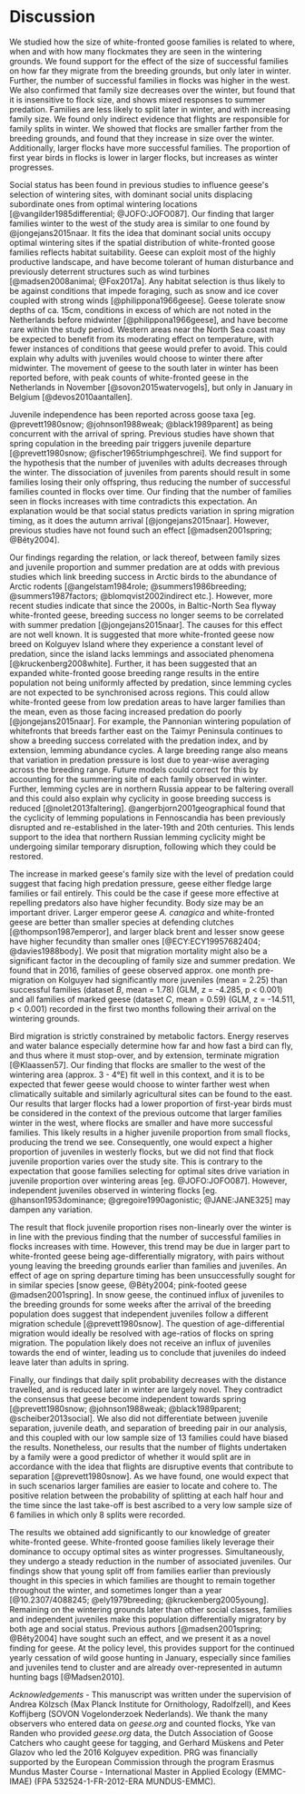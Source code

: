 
# Discussion

We studied how the size of white-fronted goose families is related to where, when and with how many flockmates they are seen in the wintering grounds. We found support for the effect of the size of successful families on how far they migrate from the breeding grounds, but only later in winter. Further, the number of successful families in flocks was higher in the west.
We also confirmed that family size decreases over the winter, but found that it is insensitive to flock size, and shows mixed responses to summer predation. Families are less likely to split later in winter, and with increasing family size. We found only indirect evidence that flights are responsible for family splits in winter.
We showed that flocks are smaller farther from the breeding grounds, and found that they increase in size over the winter. Additionally, larger flocks have more successful families. The proportion of first year birds in flocks is lower in larger flocks, but increases as winter progresses.

Social status has been found in previous studies to influence geese's selection of wintering sites, with dominant social units displacing subordinate ones from optimal wintering locations [@vangilder1985differential; @JOFO:JOFO087]. Our finding that larger families winter to the west of the study area is similar to one found by @jongejans2015naar. It fits the idea that dominant social units occupy optimal wintering sites if the spatial distribution of white-fronted goose families reflects habitat suitability. Geese can exploit most of the highly productive landscape, and have become tolerant of human disturbance and previously deterrent structures such as wind turbines [@madsen2008animal; @Fox2017a]. Any habitat selection is thus likely to be against conditions that impede foraging, such as snow and ice cover coupled with strong winds [@philippona1966geese]. Geese tolerate snow depths of ca. 15cm, conditions in excess of which are not noted in the Netherlands before midwinter [@philippona1966geese], and have become rare within the study period. Western areas near the North Sea coast may be expected to benefit from its moderating effect on temperature, with fewer instances of conditions that geese would prefer to avoid. This could explain why adults with juveniles would choose to winter there after midwinter. The movement of geese to the south later in winter has been reported before, with peak counts of white-fronted geese in the Netherlands in November [@sovon2015watervogels], but only in January in Belgium [@devos2010aantallen].

Juvenile independence has been reported across goose taxa [eg. @prevett1980snow; @johnson1988weak; @black1989parent] as being concurrent with the arrival of spring. Previous studies have shown that spring copulation in the breeding pair triggers juvenile departure [@prevett1980snow; @fischer1965triumphgeschrei]. We find support for the hypothesis that the number of juveniles with adults decreases through the winter.
The dissociation of juveniles from parents should result in some families losing their only offspring, thus reducing the number of successful families counted in flocks over time. Our finding that the number of families seen in flocks increases with time contradicts this expectation. An explanation would be that social status predicts variation in spring migration timing, as it does the autumn arrival [@jongejans2015naar]. However, previous studies have not found such an effect [@madsen2001spring; @Bêty2004].

Our findings regarding the relation, or lack thereof, between family sizes and juvenile proportion and summer predation are at odds with previous studies which link breeding success in Arctic birds to the abundance of Arctic rodents [@angelstam1984role; @summers1986breeding; @summers1987factors; @blomqvist2002indirect etc.]. However, more recent studies indicate that since the 2000s, in Baltic-North Sea flyway white-fronted geese, breeding success no longer seems to be correlated with summer predation [@jongejans2015naar]. The causes for this effect are not well known. It is suggested that more white-fronted geese now breed on Kolguyev Island where they experience a constant level of predation, since the island lacks lemmings and associated phenomena [@kruckenberg2008white]. Further, it has been suggested that an expanded white-fronted goose breeding range results in the entire population not being uniformly affected by predation, since lemming cycles are not expected to be synchronised across regions. This could allow white-fronted geese from low predation areas to have larger families than the mean, even as those facing increased predation do poorly [@jongejans2015naar]. For example, the Pannonian wintering population of whitefronts that breeds farther east on the Taimyr Peninsula continues to show a breeding success correlated with the predation index, and by extension, lemming abundance cycles.
A large breeding range also means that variation in predation pressure is lost due to year-wise averaging across the breeding range. Future models could correct for this by accounting for the summering site of each family observed in winter. Further, lemming cycles are in northern Russia appear to be faltering overall and this could also explain why cyclicity in goose breeding success is reduced [@nolet2013faltering]. @angerbjorn2001geographical found that the cyclicity of lemming populations in Fennoscandia has been previously disrupted and re-established in the later-19th and 20th centuries. This lends support to the idea that northern Russian lemming cyclicity might be undergoing similar temporary disruption, following which they could be restored.

The increase in marked geese's family size with the level of predation could suggest that facing high predation pressure, geese either fledge large families or fail entirely. This could be the case if geese more effective at repelling predators also have higher fecundity. Body size may be an important driver. Larger emperor geese *A. canagica* and white-fronted geese are better than smaller species at defending clutches [@thompson1987emperor], and larger black brent and lesser snow geese have higher fecundity than smaller ones [@ECY:ECY19957682404; @davies1988body].
We posit that migration mortality might also be a significant factor in the decoupling of family size and summer predation. We found that in 2016, families of geese observed approx. one month pre-migration on Kolguyev had significantly more juveniles (mean = 2.25) than successful families (dataset *B*, mean = 1.78) (GLM, z = -4.285, p < 0.001) and all families of marked geese (dataset *C*, mean = 0.59) (GLM, z = -14.511, p < 0.001) recorded in the first two months following their arrival on the wintering grounds.

Bird migration is strictly constrained by metabolic factors. Energy reserves and water balance especially determine how far and how fast a bird can fly, and thus where it must stop-over, and by extension, terminate migration [@Klaassen57]. Our finding that flocks are smaller to the west of the wintering area (approx. 3 - 4°E) fit well in this context, and it is to be expected that fewer geese would choose to winter farther west when climatically suitable and similarly agricultural sites can be found to the east.
Our results that larger flocks had a lower proportion of first-year birds must be considered in the context of the previous outcome that larger families winter in the west, where flocks are smaller and have more successful families. This likely results in a higher juvenile proportion from small flocks, producing the trend we see.
Consequently, one would expect a higher proportion of juveniles in westerly flocks, but we did not find that flock juvenile proportion varies over the study site. This is contrary to the expectation that goose families selecting for optimal sites drive variation in juvenile proportion over wintering areas [eg. @JOFO:JOFO087]. However, independent juveniles observed in wintering flocks [eg. @hanson1953dominance; @gregoire1990agonistic; @JANE:JANE325] may dampen any variation.

The result that flock juvenile proportion rises non-linearly over the winter is in line with the previous finding that the number of successful families in flocks increases with time. However, this trend may be due in larger part to white-fronted geese being age-differentially migratory, with pairs without young leaving the breeding grounds earlier than families and juveniles. An effect of age on spring departure timing has been unsuccessfully sought for in similar species [snow geese, @Bêty2004; pink-footed geese @madsen2001spring]. In snow geese, the continued influx of juveniles to the breeding grounds for some weeks after the arrival of the breeding population does suggest that independent juveniles follow a different migration schedule [@prevett1980snow]. The question of age-differential migration would ideally be resolved with age-ratios of flocks on spring migration. The population likely does not receive an influx of juveniles towards the end of winter, leading us to conclude that juveniles do indeed leave later than adults in spring.

Finally, our findings that daily split probability decreases with the distance travelled, and is reduced later in winter are largely novel. They contradict the consensus that geese become independent towards spring [@prevett1980snow; @johnson1988weak; @black1989parent; @scheiber2013social]. We also did not differentiate between juvenile separation, juvenile death, and separation of breeding pair in our analysis, and this coupled with our low sample size of 13 families could have biased the results.
Nonetheless, our results that the number of flights undertaken by a family were a good predictor of whether it would split are in accordance with the idea that flights are disruptive events that contribute to separation [@prevett1980snow]. As we have found, one would expect that in such scenarios larger families are easier to locate and cohere to. The positive relation between the probability of splitting at each half hour and the time since the last take-off is best ascribed to a very low sample size of 6 families in which only 8 splits were recorded.

The results we obtained add significantly to our knowledge of greater white-fronted geese. White-fronted goose families likely leverage their dominance to occupy optimal sites as winter progresses. Simultaneously, they undergo a steady reduction in the number of associated juveniles. Our findings show that young split off from families earlier than previously thought in this species in which families are thought to remain together throughout the winter, and sometimes longer than a year [@10.2307/4088245; @ely1979breeding; @kruckenberg2005young]. Remaining on the wintering grounds later than other social classes, families and independent juveniles make this population differentially migratory by both age and social status. Previous authors [@madsen2001spring; @Bêty2004] have sought such an effect, and we present it as a novel finding for geese. At the policy level, this provides support for the continued yearly cessation of wild goose hunting in January, especially since families and juveniles tend to cluster and are already over-represented in autumn hunting bags [@Madsen2010].

*Acknowledgements* - This manuscript was written under the supervision of Andrea Kölzsch (Max Planck Institute for Ornithology, Radolfzell), and Kees Koffijberg (SOVON Vogelonderzoek Nederlands). We thank the many observers who entered data on *geese.org* and counted flocks, Yke van Randen who provided *geese.org* data, the Dutch Association of Goose Catchers who caught geese for tagging, and Gerhard Müskens and Peter Glazov who led the 2016 Kolguyev expedition. PRG was financially supported by the European Commission through the program Erasmus Mundus Master Course - International Master in Applied Ecology (EMMC-IMAE) (FPA 532524-1-FR-2012-ERA MUNDUS-EMMC).
